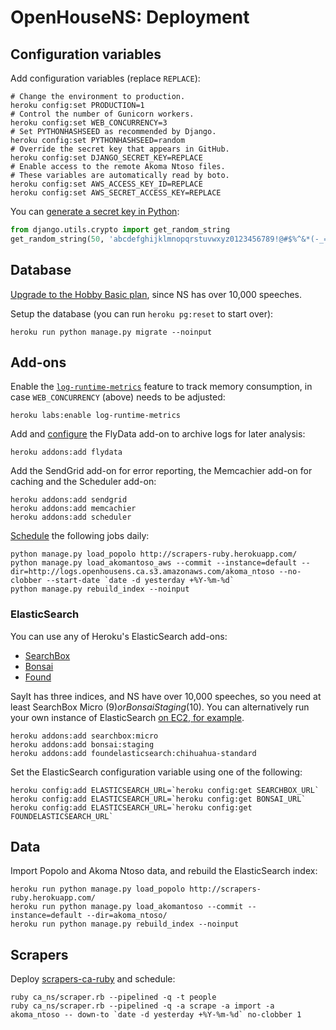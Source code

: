 # OpenHouseNS: Deployment

## Configuration variables

Add configuration variables (replace `REPLACE`):

    # Change the environment to production.
    heroku config:set PRODUCTION=1
    # Control the number of Gunicorn workers.
    heroku config:set WEB_CONCURRENCY=3
    # Set PYTHONHASHSEED as recommended by Django.
    heroku config:set PYTHONHASHSEED=random
    # Override the secret key that appears in GitHub.
    heroku config:set DJANGO_SECRET_KEY=REPLACE
    # Enable access to the remote Akoma Ntoso files.
    # These variables are automatically read by boto.
    heroku config:set AWS_ACCESS_KEY_ID=REPLACE
    heroku config:set AWS_SECRET_ACCESS_KEY=REPLACE

You can [generate a secret key in Python](https://github.com/django/django/blob/master/django/core/management/commands/startproject.py):

```python
from django.utils.crypto import get_random_string
get_random_string(50, 'abcdefghijklmnopqrstuvwxyz0123456789!@#$%^&*(-_=+)')
```

## Database

[Upgrade to the Hobby Basic plan](https://devcenter.heroku.com/articles/upgrade-heroku-postgres-with-pgbackups), since NS has over 10,000 speeches.

Setup the database (you can run `heroku pg:reset` to start over):

    heroku run python manage.py migrate --noinput

## Add-ons

Enable the [`log-runtime-metrics`](https://devcenter.heroku.com/articles/log-runtime-metrics) feature to track memory consumption, in case `WEB_CONCURRENCY` (above) needs to be adjusted:

    heroku labs:enable log-runtime-metrics

Add and [configure](https://devcenter.heroku.com/articles/flydata#s3-integration) the FlyData add-on to archive logs for later analysis:

    heroku addons:add flydata

Add the SendGrid add-on for error reporting, the Memcachier add-on for caching and the Scheduler add-on:

    heroku addons:add sendgrid
    heroku addons:add memcachier
    heroku addons:add scheduler

[Schedule](https://scheduler.heroku.com/dashboard) the following jobs daily:

    python manage.py load_popolo http://scrapers-ruby.herokuapp.com/
    python manage.py load_akomantoso_aws --commit --instance=default --dir=http://logs.openhousens.ca.s3.amazonaws.com/akoma_ntoso --no-clobber --start-date `date -d yesterday +%Y-%m-%d`
    python manage.py rebuild_index --noinput

### ElasticSearch

You can use any of Heroku's ElasticSearch add-ons:

* [SearchBox](https://addons.heroku.com/searchbox)
* [Bonsai](https://addons.heroku.com/bonsai)
* [Found](https://addons.heroku.com/foundelasticsearch)

SayIt has three indices, and NS have over 10,000 speeches, so you need at least SearchBox Micro ($9) or Bonsai Staging ($10). You can alternatively run your own instance of ElasticSearch [on EC2, for example](http://www.elasticsearch.org/tutorials/elasticsearch-on-ec2/).

    heroku addons:add searchbox:micro
    heroku addons:add bonsai:staging
    heroku addons:add foundelasticsearch:chihuahua-standard

Set the ElasticSearch configuration variable using one of the following:

    heroku config:add ELASTICSEARCH_URL=`heroku config:get SEARCHBOX_URL`
    heroku config:add ELASTICSEARCH_URL=`heroku config:get BONSAI_URL`
    heroku config:add ELASTICSEARCH_URL=`heroku config:get FOUNDELASTICSEARCH_URL`

## Data

Import Popolo and Akoma Ntoso data, and rebuild the ElasticSearch index:

    heroku run python manage.py load_popolo http://scrapers-ruby.herokuapp.com/
    heroku run python manage.py load_akomantoso --commit --instance=default --dir=akoma_ntoso/
    heroku run python manage.py rebuild_index --noinput

## Scrapers

Deploy [scrapers-ca-ruby](https://github.com/opennorth/scrapers-ca-ruby/#deployment) and schedule:

    ruby ca_ns/scraper.rb --pipelined -q -t people
    ruby ca_ns/scraper.rb --pipelined -q -a scrape -a import -a akoma_ntoso -- down-to `date -d yesterday +%Y-%m-%d` no-clobber 1
